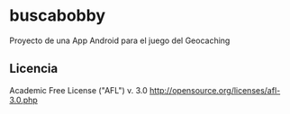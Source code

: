# buscabobby
Proyecto de una App Android para el juego del Geocaching

## Licencia
Academic Free License ("AFL") v. 3.0
http://opensource.org/licenses/afl-3.0.php

